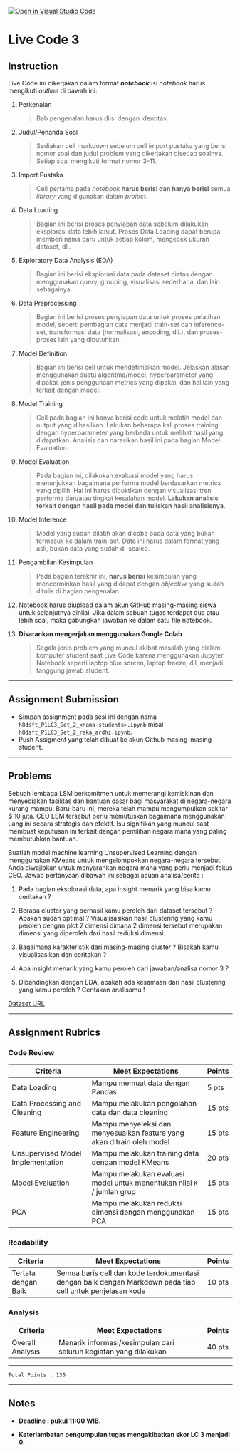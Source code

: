 [![Open in Visual Studio Code](https://classroom.github.com/assets/open-in-vscode-f059dc9a6f8d3a56e377f745f24479a46679e63a5d9fe6f495e02850cd0d8118.svg)](https://classroom.github.com/online_ide?assignment_repo_id=7518594&assignment_repo_type=AssignmentRepo)
# Live Code 3

## Instruction

Live Code ini dikerjakan dalam format ***notebook*** isi *notebook* harus mengikuti *outline* di bawah ini:
1. Perkenalan
   > Bab pengenalan harus diisi dengan identitas.
   
2. Judul/Penanda Soal
   > Sediakan cell markdown sebelum cell import pustaka yang berisi nomor soal dan judul problem yang dikerjakan disetiap soalnya. Setiap soal mengikuti format nomor 3-11.
   
3. Import Pustaka
   > Cell pertama pada *notebook* **harus berisi dan hanya berisi** semua *library* yang digunakan dalam *project*.

4. Data Loading
   > Bagian ini berisi proses penyiapan data sebelum dilakukan eksplorasi data lebih lanjut. Proses Data Loading dapat berupa memberi nama baru untuk setiap kolom, mengecek ukuran dataset, dll.

5. Exploratory Data Analysis (EDA)
   > Bagian ini berisi eksplorasi data pada dataset diatas dengan menggunakan query, grouping, visualisasi sederhana, dan lain sebagainya.

6. Data Preprocessing
   > Bagian ini berisi proses penyiapan data untuk proses pelatihan model, seperti pembagian data menjadi train-set dan inference-set, transformasi data (normalisasi, encoding, dll.), dan proses-proses lain yang dibutuhkan.

7. Model Definition
   > Bagian ini berisi cell untuk mendefinisikan model. Jelaskan alasan menggunakan suatu algoritma/model, hyperparameter yang dipakai, jenis penggunaan metrics yang dipakai, dan hal lain yang terkait dengan model.

8. Model Training
   > Cell pada bagian ini hanya berisi code untuk melatih model dan output yang dihasilkan. Lakukan beberapa kali proses training dengan hyperparameter yang berbeda untuk melihat hasil yang didapatkan. Analisis dan narasikan hasil ini pada bagian Model Evaluation.

9. Model Evaluation
   > Pada bagian ini, dilakukan evaluasi model yang harus menunjukkan bagaimana performa model berdasarkan metrics yang dipilih. Hal ini harus dibuktikan dengan visualisasi tren performa dan/atau tingkat kesalahan model. **Lakukan analisis terkait dengan hasil pada model dan tuliskan hasil analisisnya**.

10. Model Inference
    > Model yang sudah dilatih akan dicoba pada data yang bukan termasuk ke dalam train-set. Data ini harus dalam format yang asli, bukan data yang sudah di-scaled.
   
11. Pengambilan Kesimpulan
    > Pada bagian terakhir ini, **harus berisi** kesimpulan yang mencerminkan hasil yang didapat dengan *objective* yang sudah ditulis di bagian pengenalan.

12. Notebook harus diupload dalam akun GitHub masing-masing siswa untuk selanjutnya dinilai. Jika dalam sebuah tugas terdapat dua atau lebih soal, maka gabungkan jawaban ke dalam satu file notebook.

13. **Disarankan mengerjakan menggunakan Google Colab**.
    > Segala jenis problem yang muncul akibat masalah yang dialami komputer student saat Live Code karena menggunakan Jupyter Notebook seperti laptop blue screen, laptop freeze, dll, menjadi tanggung jawab student.

---

## Assignment Submission

- Simpan assignment pada sesi ini dengan nama `h8dsft_P1LC3_Set_2_<nama-students>.ipynb` misal `h8dsft_P1LC3_Set_2_raka_ardhi.ipynb`.
- Push Assigment yang telah dibuat ke akun Github masing-masing student.

---

## Problems

Sebuah lembaga LSM berkomitmen untuk memerangi kemiskinan dan menyediakan fasilitas dan bantuan dasar bagi masyarakat di negara-negara kurang mampu. Baru-baru ini, mereka telah mampu mengumpulkan sekitar $ 10 juta. CEO LSM tersebut perlu memutuskan bagaimana menggunakan uang ini secara strategis dan efektif. Isu signifikan yang muncul saat membuat keputusan ini terkait dengan pemilihan negara mana yang paling membutuhkan bantuan. 

Buatlah model machine learning Unsupervised Learning dengan menggunakan KMeans untuk mengelompokkan negara-negara tersebut. Anda diwajibkan untuk menyarankan negara mana yang perlu menjadi fokus CEO. Jawab pertanyaan dibawah ini sebagai acuan analisa/cerita : 

1. Pada bagian eksplorasi data, apa insight menarik yang bisa kamu ceritakan ?

2. Berapa cluster yang berhasil kamu peroleh dari dataset tersebut ? Apakah sudah optimal ? Visualisasikan hasil clustering yang kamu peroleh dengan plot 2 dimensi dimana 2 dimensi tersebut merupakan dimensi yang diperoleh dari hasil reduksi dimensi.

3. Bagaimana karakteristik dari masing-masing cluster ? Bisakah kamu visualisasikan dan ceritakan ?

4. Apa insight menarik yang kamu peroleh dari jawaban/analisa nomor 3 ?

5. Dibandingkan dengan EDA, apakah ada kesamaan dari hasil clustering yang kamu peroleh ? Ceritakan analisamu !

[Dataset URL](https://www.kaggle.com/hellbuoy/pca-kmeans-hierarchical-clustering)

---

## Assignment Rubrics

### Code Review

| Criteria | Meet Expectations | Points |
| --- | --- | --- |
| Data Loading | Mampu memuat data dengan Pandas | 5 pts  |
| Data Processing and Cleaning | Mampu melakukan pengolahan data dan data cleaning | 15 pts |
| Feature Engineering | Mampu menyeleksi dan menyesuaikan feature yang akan ditrain oleh model | 15 pts |
| Unsupervised Model Implementation | Mampu melakukan training data dengan model KMeans | 20 pts |
| Model Evaluation | Mampu melakukan evaluasi model untuk menentukan nilai `K` / jumlah grup | 15 pts |
| PCA | Mampu melakukan reduksi dimensi dengan menggunakan PCA | 15 pts |

### Readability

| Criteria | Meet Expectations | Points |
| --- | --- |--- |
| Tertata dengan Baik | Semua baris cell dan kode terdokumentasi dengan baik dengan Markdown pada tiap cell untuk penjelasan kode | 10 pts |

### Analysis

| Criteria | Meet Expectations | Points |
| --- | --- | --- |
| Overall Analysis | Menarik informasi/kesimpulan dari seluruh kegiatan yang dilakukan | 40 pts |

---

```
Total Points : 135
```

---

## Notes

* **Deadline : pukul 11:00 WIB.**

* **Keterlambatan pengumpulan tugas mengakibatkan skor LC 3 menjadi 0.**
